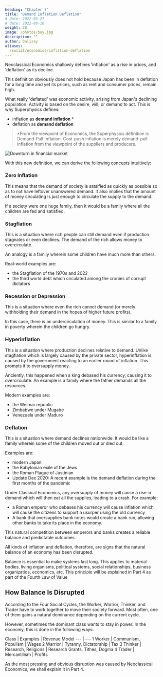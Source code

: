 ```yaml
---
heading: "Chapter 7"
title: "Demand Inflation Deflation"
# date: 2022-03-27
# date: 2022-08-10
weight: 28
image: /photos/buy.jpg
description: ""
author: Dalisay
aliases:
  /social/economics/inflation-deflation
---
```




Neoclassical Economics shallowly defines 'inflation' as a rise in prices, and 'deflation' as its decline.

This definition obviously does not hold because Japan has been in deflation for a long time and yet its prices, such as rent and consumer prices, remain high.

What really 'deflated' was economic activity, arising from Japan's declining population. Activity is based on the desire, will, or demand to act. This is why Superphysics defines:
- inflation as **demand inflation** *
- deflation as **demand deflation**

> *From the viewpoint of Economics, the Superphysics definition is Demand-Pull Inflation. Cost-push inflation is merely demand-pull inflation from the viewpoint of the suppliers and producers.


![Downturn in financial market](/photos/econ/crash.jpg)


With this new definition, we can derive the following concepts intuitively:

### Zero Inflation 

This means that the demand of society is satsified as quickly as possible so as to not have leftover unanswered demand. It also implies that the amount of money circulating is just enough to circulate the supply to the demand. 

If a society were one huge family, then it would be a family where all the children are fed and satisfied. 

### Stagflation

This is a situation where rich people can still demand even if production stagnates or even declines. The demand of the rich allows money to overcirculate. 

An analogy is a family wherein some children have much more than others.

Real-world examples are:
- the Stagflation of the 1970s and 2022
- the third world debt which circulated among the cronies of corrupt dictators

### Recession or Depression

This is a situation where even the rich cannot demand (or merely withholding their demand in the hopes of higher future profits). 

In this case, there is an undercirculation of money. This is similar to a family in poverty wherein the children go hungry.


### Hyperinflation

This is a situation where production declines relative to demand. Unlike stagflation which is largely caused by the private sector, hyperinflation is caused by the government reacting to an earlier round of inflation. This prompts it to oversupply money. 

Anciently, this happened when a king debased his currency, causing it to overcirculate. An example is a family where the father demands all the resources. 

Modern examples are:
- the Weimar republic
- Zimbabwe under Mugabe
- Venezuela under Maduro


### Deflation

This is a situation where demand declines nationwide. It would be like a family wherein some of the children moved out or died out. 

Examples are:
- modern Japan
- the Babylonian exile of the Jews
- the Roman Plague of Justinian
- Update Dec 2020: A recent example is the demand deflation during the first months of the pandemic

<!-- - **Wage-induced Inflation** is an increase in the demand of workers

- **Profit-induced Inflation** is an increase in the demand of business owners

- **Wage-induced Inflation** is an increase in the demand of workers
 -->
Under Classical Economics, any oversupply of money will cause a rise in demand which will then eat all the supplies, leading to a crash. <!-- be cancelled out by demand inflation which will then cannibalize productivity, leading to a crash. --> For example:
- a Roman emperor who debases his currency will cause inflation which will cause the citizens to support a usurper using the old currency
- A bank that oversupplies bank notes would create a bank run, allowing other banks to take its place in the economy. 

This natural competition between emperors and banks creates a reliable balance and predictable outcomes.


All kinds of inflation and deflation, therefore, are signs that the natural balance of an economy has been disrupted. 

Balance is essential to make systems last long. This applies to material bodies, living organisms, political systems, social relationships, business organizatios, economics, etc. This principle will be explained in Part 4 as part of the Fourth Law of Value


## How Balance Is Disrupted

According to the Four Social Cycles, the Worker, Warrior, Thinker, and Trader have to work together to move their society forward. Most often, one of them gains a natural dominance depending on the current cycle. 

However, sometimes the dominant class wants to stay in power. In the economy, this is done in the following ways:

Class | Examples | Revenue Model
--- | --- 
1 Worker | Communism, Populism | Wages
2 Warrior | Tyranny, Dictatorship | Tax
3 Thinker | Research, Religions | Research Grants, Tithes, Dogma
4 Trader | Mercantilism | Profits


As the most pressing and obvious disruption was caused by Neoclassical Economics, we shall explain it in Part 4. 
